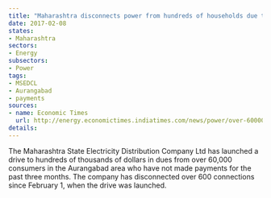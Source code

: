 ```yaml
---
title: "Maharashtra disconnects power from hundreds of households due to non-payment"
date: 2017-02-08
states:
- Maharashtra
sectors:
- Energy
subsectors:
- Power
tags:
- MSEDCL
- Aurangabad
- payments
sources:
- name: Economic Times
  url: http://energy.economictimes.indiatimes.com/news/power/over-60000-consumers-fail-to-clear-electricity-dues-in-maharashtra/56969522
details:
---
```


The Maharashtra State Electricity Distribution Company Ltd has launched a drive to hundreds of thousands of dollars in dues from over 60,000 consumers in the Aurangabad area who have not made payments for the past three months. The company has disconnected over 600 connections since February 1, when the drive was launched.
